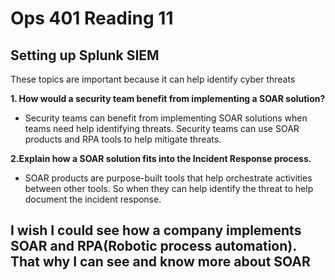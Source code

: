 # Ops 401 Reading 11
## Setting up Splunk SIEM

These topics are important because it can help identify cyber threats

**1. How would a security team benefit from implementing a SOAR solution?**
- Security teams can benefit from implementing SOAR solutions when teams need help identifying threats. Security teams can use SOAR products and RPA tools to help mitigate threats.

**2.Explain how a SOAR solution fits into the Incident Response process.**
- SOAR products are purpose-built tools that help orchestrate activities between other tools. So when they can help identify the threat to help document the incident response. 

## I wish I could see how a company implements SOAR and RPA(Robotic process automation). That why I can see and know more about SOAR 